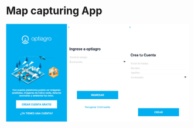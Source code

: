 # Map capturing App

<img src="screenshots/1.jpg" width="33%" /><img src="screenshots/2.jpg" width="33%" /><img src="screenshots/3.jpg" width="33%" />
